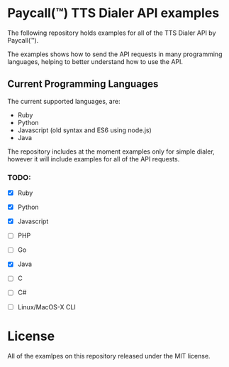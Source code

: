 # Paycall(™) TTS Dialer API examples

The following repository holds examples for all of the TTS Dialer API by Paycall(™).

The examples shows how to send the API requests in many programming languages, helping to better understand how to use the API.

## Current Programming Languages

The current supported languages, are:
  - Ruby
  - Python
  - Javascript (old syntax and ES6 using node.js)
  - Java

The repository includes at the moment examples only for simple dialer, however it will include examples for all of the API requests.

### TODO:

  - [X] Ruby
  - [X] Python
  - [X] Javascript
  - [ ] PHP
  - [ ] Go
  - [X] Java
  - [ ] C
  - [ ] C#
  - [ ] Linux/MacOS-X CLI


# License
All of the examlpes on this repository released under the MIT license.
